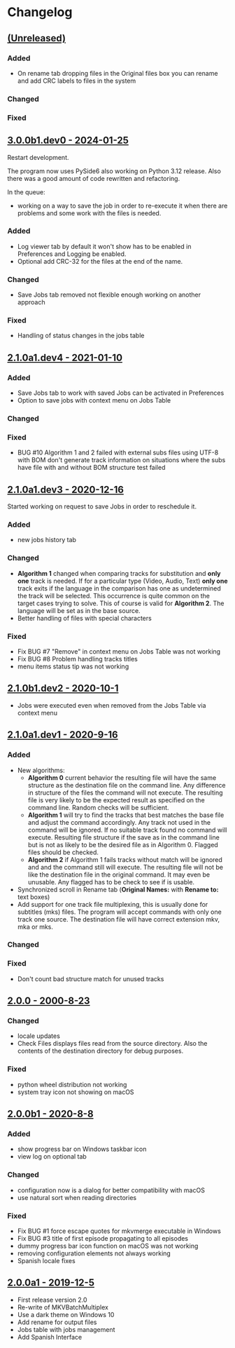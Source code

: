 # Changelog

## <ins>(Unreleased)</ins>

### Added

- On rename tab dropping files in the Original files box you can rename and
  add CRC labels to files in the system

### Changed


### Fixed


## <ins>3.0.0b1.dev0 - 2024-01-25</ins>

Restart development.

The program now uses PySide6 also working on Python 3.12 release. Also
there was a good amount of code rewritten and refactoring.

In the queue:

- working on a way to save the job in order to re-execute it when
  there are problems and some work with the files is needed.

### Added

- Log viewer tab by default it won\'t show has to be enabled in Preferences
  and Logging be enabled.
- Optional add CRC-32 for the files at the end of the name.

### Changed

- Save Jobs tab removed not flexible enough working on another approach

### Fixed

- Handling of status changes in the jobs table

## <ins>2.1.0a1.dev4 - 2021-01-10</ins>

### Added

- Save Jobs tab to work with saved Jobs can be activated in Preferences
- Option to save jobs with context menu on Jobs Table

### Changed

### Fixed

- BUG #10 Algorithm 1 and 2 failed with external subs files using UTF-8
  with BOM don\'t generate track information on situations where the subs
  have file with and without BOM structure test failed

## <ins>2.1.0a1.dev3 - 2020-12-16</ins>

Started working on request to save Jobs in order to reschedule it.

### Added

- new jobs history tab

### Changed

- **Algorithm 1** changed when comparing tracks for substitution and
  **only one** track is needed. If for a particular type (Video,
  Audio, Text) **only one** track exits if the language in the
  comparison has one as undetermined the track will be selected. This
  occurrence is quite common on the target cases trying to solve. This
  of course is valid for **Algorithm 2**. The language will be set as
  in the base source.
- Better handling of files with special characters

### Fixed

- Fix BUG #7 \"Remove\" in context menu on Jobs Table was not working
- Fix BUG #8 Problem handling tracks titles
- menu items status tip was not working

## <ins>2.1.0b1.dev2 - 2020-10-1</ins>

- Jobs were executed even when removed from the Jobs Table via context menu

## <ins>2.1.0a1.dev1 - 2020-9-16</ins>

### Added

- New algorithms:
    - **Algorithm 0** current behavior the resulting file will have
      the same structure as the destination file on the command line.
      Any difference in structure of the files the command will not
      execute. The resulting file is very likely to be the expected
      result as specified on the command line. Random checks will be
      sufficient.
    - **Algorithm 1** will try to find the tracks that best matches
      the base file and adjust the command accordingly. Any track not
      used in the command will be ignored. If no suitable track found
      no command will execute. Resulting file structure if the save as
      in the command line but is not as likely to be the desired file
      as in Algorithm 0. Flagged files should be checked.
    - **Algorithm 2** if Algorithm 1 fails tracks without match will
      be ignored and and the command still will execute. The resulting
      file will not be like the destination file in the original
      command. It may even be unusable. Any flagged has to be check to
      see if is usable.
- Synchronized scroll in Rename tab (**Original Names:** with **Rename
  to:** text boxes)
- Add support for one track file multiplexing, this is usually done
  for subtitles (mks) files. The program will accept commands with
  only one track one source. The destination file will have correct
  extension mkv, mka or mks.

### Changed

### Fixed

-   Don\'t count bad structure match for unused tracks

## <ins>2.0.0 - 2000-8-23</ins>

### Changed

- locale updates
- Check Files displays files read from the source directory. Also the  contents of the
  destination directory for debug purposes.

### Fixed

- python wheel distribution not working
- system tray icon not showing on macOS

## <ins>2.0.0b1 - 2020-8-8</ins>

### Added

- show progress bar on Windows taskbar icon
- view log on optional tab

### Changed

- configuration now is a dialog for better compatibility with macOS
- use natural sort when reading directories

### Fixed

- Fix BUG #1 force escape quotes for mkvmerge executable in Windows
- Fix BUG #3 title of first episode propagating to all episodes
- dummy progress bar icon function on macOS was not working
- removing configuration elements not always working
- Spanish locale fixes

## <ins>2.0.0a1 - 2019-12-5</ins>

- First release version 2.0
- Re-write of MKVBatchMultiplex
- Use a dark theme on Windows 10
- Add rename for output files
- Jobs table with jobs management
- Add Spanish Interface
